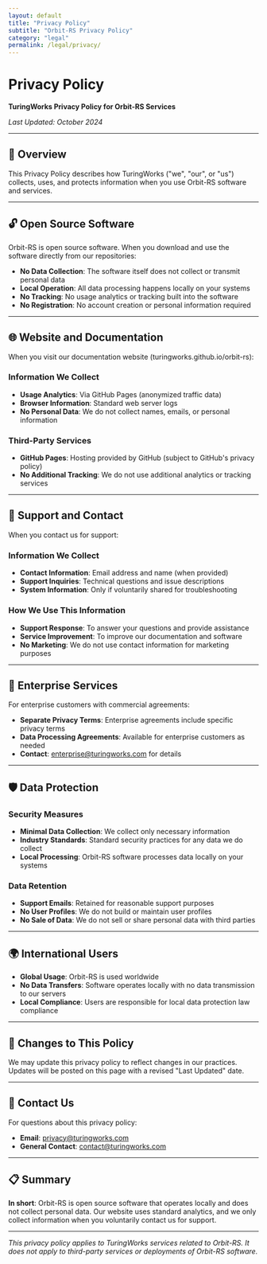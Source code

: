 ```yaml
---
layout: default
title: "Privacy Policy"
subtitle: "Orbit-RS Privacy Policy"
category: "legal"
permalink: /legal/privacy/
---
```


# Privacy Policy

**TuringWorks Privacy Policy for Orbit-RS Services**

*Last Updated: October 2024*

---

## 📄 Overview

This Privacy Policy describes how TuringWorks ("we", "our", or "us") collects, uses, and protects information when you use Orbit-RS software and services.

---

## 🔓 Open Source Software

Orbit-RS is open source software. When you download and use the software directly from our repositories:

- **No Data Collection**: The software itself does not collect or transmit personal data
- **Local Operation**: All data processing happens locally on your systems
- **No Tracking**: No usage analytics or tracking built into the software
- **No Registration**: No account creation or personal information required

---

## 🌐 Website and Documentation

When you visit our documentation website (turingworks.github.io/orbit-rs):

### Information We Collect
- **Usage Analytics**: Via GitHub Pages (anonymized traffic data)
- **Browser Information**: Standard web server logs
- **No Personal Data**: We do not collect names, emails, or personal information

### Third-Party Services
- **GitHub Pages**: Hosting provided by GitHub (subject to GitHub's privacy policy)
- **No Additional Tracking**: We do not use additional analytics or tracking services

---

## 📧 Support and Contact

When you contact us for support:

### Information We Collect
- **Contact Information**: Email address and name (when provided)
- **Support Inquiries**: Technical questions and issue descriptions
- **System Information**: Only if voluntarily shared for troubleshooting

### How We Use This Information
- **Support Response**: To answer your questions and provide assistance
- **Service Improvement**: To improve our documentation and software
- **No Marketing**: We do not use contact information for marketing purposes

---

## 🏢 Enterprise Services

For enterprise customers with commercial agreements:

- **Separate Privacy Terms**: Enterprise agreements include specific privacy terms
- **Data Processing Agreements**: Available for enterprise customers as needed
- **Contact**: [enterprise@turingworks.com](mailto:enterprise@turingworks.com) for details

---

## 🛡️ Data Protection

### Security Measures
- **Minimal Data Collection**: We collect only necessary information
- **Industry Standards**: Standard security practices for any data we do collect
- **Local Processing**: Orbit-RS software processes data locally on your systems

### Data Retention
- **Support Emails**: Retained for reasonable support purposes
- **No User Profiles**: We do not build or maintain user profiles
- **No Sale of Data**: We do not sell or share personal data with third parties

---

## 🌍 International Users

- **Global Usage**: Orbit-RS is used worldwide
- **No Data Transfers**: Software operates locally with no data transmission to our servers
- **Local Compliance**: Users are responsible for local data protection law compliance

---

## 🔄 Changes to This Policy

We may update this privacy policy to reflect changes in our practices. Updates will be posted on this page with a revised "Last Updated" date.

---

## 📧 Contact Us

For questions about this privacy policy:

- **Email**: [privacy@turingworks.com](mailto:privacy@turingworks.com)
- **General Contact**: [contact@turingworks.com](mailto:contact@turingworks.com)

---

## 📋 Summary

**In short**: Orbit-RS is open source software that operates locally and does not collect personal data. Our website uses standard analytics, and we only collect information when you voluntarily contact us for support.

---

*This privacy policy applies to TuringWorks services related to Orbit-RS. It does not apply to third-party services or deployments of Orbit-RS software.*
